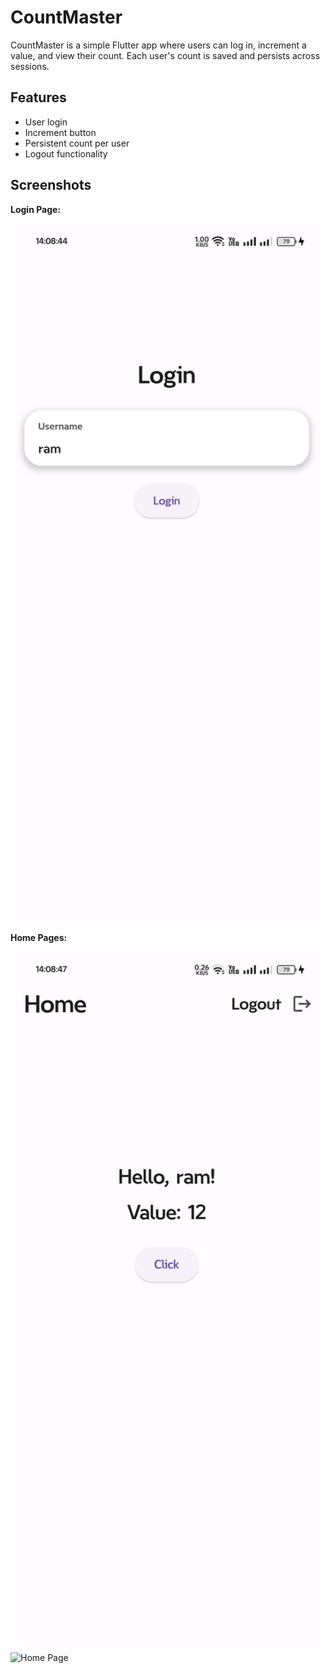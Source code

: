 # CountMaster

CountMaster is a simple Flutter app where users can log in, increment a value, and view their count. Each user's count is saved and persists across sessions.

## Features

- User login
- Increment button
- Persistent count per user
- Logout functionality

## Screenshots

**Login Page:**

<img src="https://github.com/B3g1n3r/count_master/blob/main/assets/login_page%5B1%5D.jpg" alt="Home Page" width="500"/>

**Home Pages:**


<img src="https://github.com/B3g1n3r/count_master/blob/main/assets/home_screen%5B1%5D.jpg" alt="Home Page" width="500"/>

<img src="https://example.com/path/to/your/home_page.jpg](https://github.com/B3g1n3r/count_master/blob/main/assets/home_screen_sample2%5B1%5D.jpg" alt="Home Page" width="500"/>

